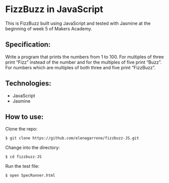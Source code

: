 FizzBuzz in JavaScript
======================

This is FizzBuzz built using JavaScript and tested with Jasmine at the beginning of week 5 of Makers Academy.

Specification:
--------------
Write a program that prints the numbers from 1 to 100. For multiples of three print “Fizz” instead of the number and for the multiples of five print “Buzz”. For numbers which are multiples of both three and five print “FizzBuzz”.

Technologies:
------------
- JavaScript
- Jasmine

How to use:
-----------
Clone the repo:
```shell
$ git clone https://github.com/elenagarrone/fizzbuzz-JS.git
```
Change into the directory:
```shell
$ cd fizzbuzz-JS
```
Run the test file:
```shell
$ open SpecRunner.html
```
